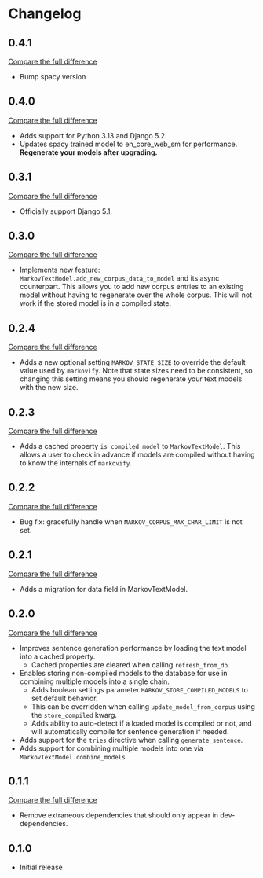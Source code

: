 # Changelog

## 0.4.1

[Compare the full difference](https://github.com/andrlik/django-markov/compare/0.4.0...0.4.1)

- Bump spacy version

## 0.4.0

[Compare the full difference](https://github.com/andrlik/django-markov/compare/0.3.1...0.4.0)

- Adds support for Python 3.13 and Django 5.2.
- Updates spacy trained model to en_core_web_sm for performance. **Regenerate your models after upgrading.**

## 0.3.1

[Compare the full difference](https://github.com/andrlik/django-markov/compare/0.3.0...0.3.1)

- Officially support Django 5.1.

## 0.3.0

[Compare the full difference](https://github.com/andrlik/django-markov/compare/0.2.4...0.3.0)

- Implements new feature: `MarkovTextModel.add_new_corpus_data_to_model` and its async counterpart. This allows you to add new corpus entries to an existing model without having to regenerate over the whole corpus. This will not work if the stored model is in a compiled state.

## 0.2.4

[Compare the full difference](https://github.com/andrlik/django-markov/compare/0.2.3...0.2.4)

- Adds a new optional setting `MARKOV_STATE_SIZE` to override the default value used by `markovify`. Note that state sizes need to be consistent, so changing this setting means you should regenerate your text models with the new size.

## 0.2.3

[Compare the full difference](https://github.com/andrlik/django-markov/compare/0.2.2...0.2.3)

- Adds a cached property `is_compiled_model` to `MarkovTextModel`. This allows a user to check in advance if models are compiled without having to know the internals of `markovify`.

## 0.2.2

[Compare the full difference](https://github.com/andrlik/django-markov/compare/0.2.1...0.2.2)

- Bug fix: gracefully handle when `MARKOV_CORPUS_MAX_CHAR_LIMIT` is not set.

## 0.2.1

[Compare the full difference](https://github.com/andrlik/django-markov/compare/0.2.0...0.2.1)

- Adds a migration for data field in MarkovTextModel.

## 0.2.0

[Compare the full difference](https://github.com/andrlik/django-markov/compare/0.1.1...0.2.0)

- Improves sentence generation performance by loading the text model into a cached property.
    - Cached properties are cleared when calling `refresh_from_db`.
- Enables storing non-compiled models to the database for use in combining multiple models into a single chain.
    - Adds boolean settings parameter `MARKOV_STORE_COMPILED_MODELS` to set default behavior.
    - This can be overridden when calling `update_model_from_corpus` using the `store_compiled` kwarg.
    - Adds ability to auto-detect if a loaded model is compiled or not, and will automatically compile for sentence generation if needed.
- Adds support for the `tries` directive when calling `generate_sentence`.
- Adds support for combining multiple models into one via `MarkovTextModel.combine_models`

## 0.1.1

[Compare the full difference](https://github.com/andrlik/django-markov/compare/0.1.0...0.1.1)

- Remove extraneous dependencies that should only appear in dev-dependencies.

## 0.1.0

- Initial release
